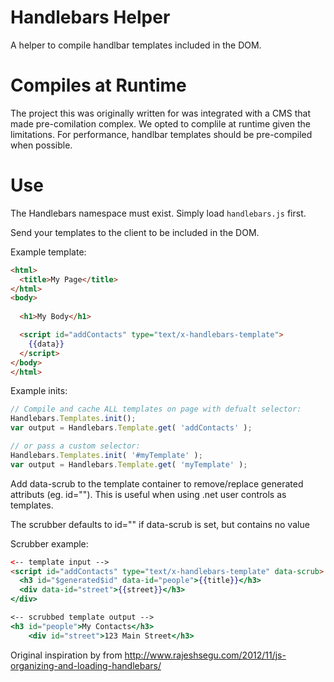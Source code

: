 # Handlebars Helper

A helper to compile handlbar templates included in the DOM.

# Compiles at Runtime
The project this was originally written for was integrated with a CMS that made pre-comilation complex. We opted to complile at runtime given the limitations. For performance, handlbar templates should be pre-compiled when possible.

# Use
The Handlebars namespace must exist. Simply load `handlebars.js` first.

Send your templates to the client to be included in the DOM.

Example template:
```html
<html>
  <title>My Page</title>
</html>
<body>
  
  <h1>My Body</h1>

  <script id="addContacts" type="text/x-handlebars-template">
    {{data}}
  </script>
</body>
</html>
```

Example inits:
```javascript
// Compile and cache ALL templates on page with defualt selector:
Handlebars.Templates.init();
var output = Handlebars.Template.get( 'addContacts' );

// or pass a custom selector:
Handlebars.Templates.init( '#myTemplate' );
var output = Handlebars.Template.get( 'myTemplate' );
```

Add data-scrub to the template container to remove/replace generated attributs (eg. id=""). This is useful when using .net user controls as templates.

The scrubber defaults to id="" if data-scrub is set, but contains no value

Scrubber example:
```html
<-- template input -->
<script id="addContacts" type="text/x-handlebars-template" data-scrub>
  <h3 id="$generated$id" data-id="people">{{title}}</h3>
  <div data-id="street">{{street}}</h3>
</div>

<-- scrubbed template output -->
<h3 id="people">My Contacts</h3>
    <div id="street">123 Main Street</h3>
```

Original inspiration by from http://www.rajeshsegu.com/2012/11/js-organizing-and-loading-handlebars/
